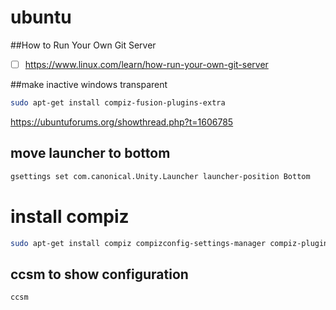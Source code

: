 # ubuntu

##How to Run Your Own Git Server
- [ ] https://www.linux.com/learn/how-run-your-own-git-server

##make inactive windows transparent
```bash
sudo apt-get install compiz-fusion-plugins-extra
```

https://ubuntuforums.org/showthread.php?t=1606785

## move launcher to bottom
```bash
gsettings set com.canonical.Unity.Launcher launcher-position Bottom
```

# install compiz
```bash
sudo apt-get install compiz compizconfig-settings-manager compiz-plugins
```

## ccsm to show configuration

```bash
ccsm
```

